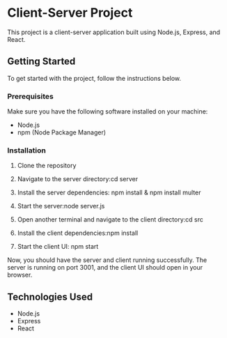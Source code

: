 # Client-Server Project

This project is a client-server application built using Node.js, Express, and React.


## Getting Started

To get started with the project, follow the instructions below.

### Prerequisites

Make sure you have the following software installed on your machine:

- Node.js
- npm (Node Package Manager)



### Installation

1. Clone the repository

2. Navigate to the server directory:cd server

3. Install the server dependencies: npm install & npm install multer

4. Start the server:node server.js

5. Open another terminal and navigate to the client directory:cd src 

6. Install the client dependencies:npm install

7. Start the client UI: npm start 


Now, you should have the server and client running successfully. The server is running on port 3001, and the client UI should open in your browser.


## Technologies Used

- Node.js
- Express
- React



